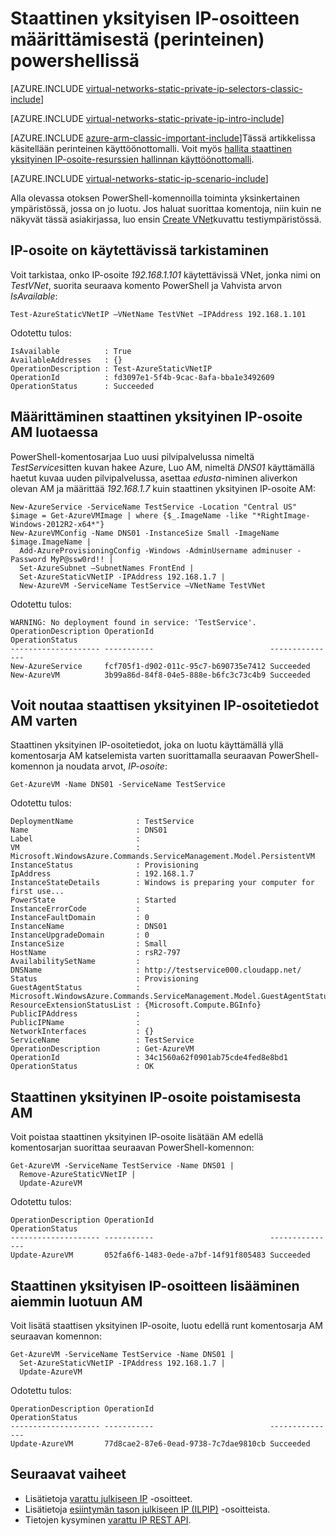 <properties 
   pageTitle="Voit määrittää staattinen yksityinen IP perinteistä PowerShellin avulla | Microsoft Azure"
   description="Tietoja staattinen yksityinen IP-osoitteet (tapahtuneen) ja kuinka voit hallita niiden perinteinen tila ja PowerShell"
   services="virtual-network"
   documentationCenter="na"
   authors="jimdial"
   manager="carmonm"
   editor="tysonn"
   tags="azure-service-management"
/>
<tags 
   ms.service="virtual-network"
   ms.devlang="na"
   ms.topic="article"
   ms.tgt_pltfrm="na"
   ms.workload="infrastructure-services"
   ms.date="02/02/2016"
   ms.author="jdial" />

# <a name="how-to-set-a-static-private-ip-address-classic-in-powershell"></a>Staattinen yksityisen IP-osoitteen määrittämisestä (perinteinen) powershellissä

[AZURE.INCLUDE [virtual-networks-static-private-ip-selectors-classic-include](../../includes/virtual-networks-static-private-ip-selectors-classic-include.md)]

[AZURE.INCLUDE [virtual-networks-static-private-ip-intro-include](../../includes/virtual-networks-static-private-ip-intro-include.md)]

[AZURE.INCLUDE [azure-arm-classic-important-include](../../includes/azure-arm-classic-important-include.md)]Tässä artikkelissa käsitellään perinteinen käyttöönottomalli. Voit myös [hallita staattinen yksityinen IP-osoite-resurssien hallinnan käyttöönottomalli](virtual-networks-static-private-ip-arm-ps.md).

[AZURE.INCLUDE [virtual-networks-static-ip-scenario-include](../../includes/virtual-networks-static-ip-scenario-include.md)]

Alla olevassa otoksen PowerShell-komennoilla toiminta yksinkertainen ympäristössä, jossa on jo luotu. Jos haluat suorittaa komentoja, niin kuin ne näkyvät tässä asiakirjassa, luo ensin [Create VNet](virtual-networks-create-vnet-classic-netcfg-ps.md)kuvattu testiympäristössä.

## <a name="how-to-verify-if-a-specific-ip-address-is-available"></a>IP-osoite on käytettävissä tarkistaminen
Voit tarkistaa, onko IP-osoite *192.168.1.101* käytettävissä VNet, jonka nimi on *TestVNet*, suorita seuraava komento PowerShell ja Vahvista arvon *IsAvailable*:

    Test-AzureStaticVNetIP –VNetName TestVNet –IPAddress 192.168.1.101 

Odotettu tulos:

    IsAvailable          : True
    AvailableAddresses   : {}
    OperationDescription : Test-AzureStaticVNetIP
    OperationId          : fd3097e1-5f4b-9cac-8afa-bba1e3492609
    OperationStatus      : Succeeded

## <a name="how-to-specify-a-static-private-ip-address-when-creating-a-vm"></a>Määrittäminen staattinen yksityinen IP-osoite AM luotaessa
PowerShell-komentosarjaa Luo uusi pilvipalvelussa nimeltä *TestService*sitten kuvan hakee Azure, Luo AM, nimeltä *DNS01* käyttämällä haetut kuvaa uuden pilvipalvelussa, asettaa *edusta*-niminen aliverkon olevan AM ja määrittää *192.168.1.7* kuin staattinen yksityinen IP-osoite AM:

    New-AzureService -ServiceName TestService -Location "Central US"
    $image = Get-AzureVMImage | where {$_.ImageName -like "*RightImage-Windows-2012R2-x64*"}
    New-AzureVMConfig -Name DNS01 -InstanceSize Small -ImageName $image.ImageName |
      Add-AzureProvisioningConfig -Windows -AdminUsername adminuser -Password MyP@ssw0rd!! |
      Set-AzureSubnet –SubnetNames FrontEnd |
      Set-AzureStaticVNetIP -IPAddress 192.168.1.7 |
      New-AzureVM -ServiceName TestService –VNetName TestVNet

Odotettu tulos:

    WARNING: No deployment found in service: 'TestService'.
    OperationDescription OperationId                          OperationStatus
    -------------------- -----------                          ---------------
    New-AzureService     fcf705f1-d902-011c-95c7-b690735e7412 Succeeded      
    New-AzureVM          3b99a86d-84f8-04e5-888e-b6fc3c73c4b9 Succeeded  

## <a name="how-to-retrieve-static-private-ip-address-information-for-a-vm"></a>Voit noutaa staattisen yksityinen IP-osoitetiedot AM varten
Staattinen yksityinen IP-osoitetiedot, joka on luotu käyttämällä yllä komentosarja AM katselemista varten suorittamalla seuraavan PowerShell-komennon ja noudata arvot, *IP-osoite*:

    Get-AzureVM -Name DNS01 -ServiceName TestService

Odotettu tulos:

    DeploymentName              : TestService
    Name                        : DNS01
    Label                       : 
    VM                          : Microsoft.WindowsAzure.Commands.ServiceManagement.Model.PersistentVM
    InstanceStatus              : Provisioning
    IpAddress                   : 192.168.1.7
    InstanceStateDetails        : Windows is preparing your computer for first use...
    PowerState                  : Started
    InstanceErrorCode           : 
    InstanceFaultDomain         : 0
    InstanceName                : DNS01
    InstanceUpgradeDomain       : 0
    InstanceSize                : Small
    HostName                    : rsR2-797
    AvailabilitySetName         : 
    DNSName                     : http://testservice000.cloudapp.net/
    Status                      : Provisioning
    GuestAgentStatus            : Microsoft.WindowsAzure.Commands.ServiceManagement.Model.GuestAgentStatus
    ResourceExtensionStatusList : {Microsoft.Compute.BGInfo}
    PublicIPAddress             : 
    PublicIPName                : 
    NetworkInterfaces           : {}
    ServiceName                 : TestService
    OperationDescription        : Get-AzureVM
    OperationId                 : 34c1560a62f0901ab75cde4fed8e8bd1
    OperationStatus             : OK

## <a name="how-to-remove-a-static-private-ip-address-from-a-vm"></a>Staattinen yksityinen IP-osoite poistamisesta AM
Voit poistaa staattinen yksityinen IP-osoite lisätään AM edellä komentosarjan suorittaa seuraavan PowerShell-komennon:
    
    Get-AzureVM -ServiceName TestService -Name DNS01 |
      Remove-AzureStaticVNetIP |
      Update-AzureVM

Odotettu tulos:

    OperationDescription OperationId                          OperationStatus
    -------------------- -----------                          ---------------
    Update-AzureVM       052fa6f6-1483-0ede-a7bf-14f91f805483 Succeeded

## <a name="how-to-add-a-static-private-ip-address-to-an-existing-vm"></a>Staattinen yksityisen IP-osoitteen lisääminen aiemmin luotuun AM
Voit lisätä staattisen yksityinen IP-osoite, luotu edellä runt komentosarja AM seuraavan komennon:

    Get-AzureVM -ServiceName TestService -Name DNS01 |
      Set-AzureStaticVNetIP -IPAddress 192.168.1.7 |
      Update-AzureVM

Odotettu tulos:

    OperationDescription OperationId                          OperationStatus
    -------------------- -----------                          ---------------
    Update-AzureVM       77d8cae2-87e6-0ead-9738-7c7dae9810cb Succeeded 

## <a name="next-steps"></a>Seuraavat vaiheet

- Lisätietoja [varattu julkiseen IP](virtual-networks-reserved-public-ip.md) -osoitteet.
- Lisätietoja [esiintymän tason julkiseen IP (ILPIP)](virtual-networks-instance-level-public-ip.md) -osoitteista.
- Tietojen kysyminen [varattu IP REST API](https://msdn.microsoft.com/library/azure/dn722420.aspx).
